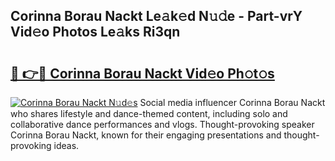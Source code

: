 ## Corinna Borau Nackt Le𝚊k𝚎d N𝚞𝚍e - Part-vrY Vid𝚎o Photos Le𝚊ks Ri3qn

# <h2><a href="http://fb71atj.evod.top/?m=Corinna+Borau+Nackt">🔗 👉🔴 Corinna Borau Nackt Vid𝚎o Ph𝚘t𝚘s</a></h2>

[![Corinna Borau Nackt N𝚞d𝚎s](https://i.imgur.com/8V9OHl7.gif)](http://fb71atj.evod.top/?m=Corinna+Borau+Nackt)
Social media influencer Corinna Borau Nackt who shares lifestyle and dance-themed content, including solo and collaborative dance performances and vlogs. Thought-provoking speaker Corinna Borau Nackt, known for their engaging presentations and thought-provoking ideas. 
